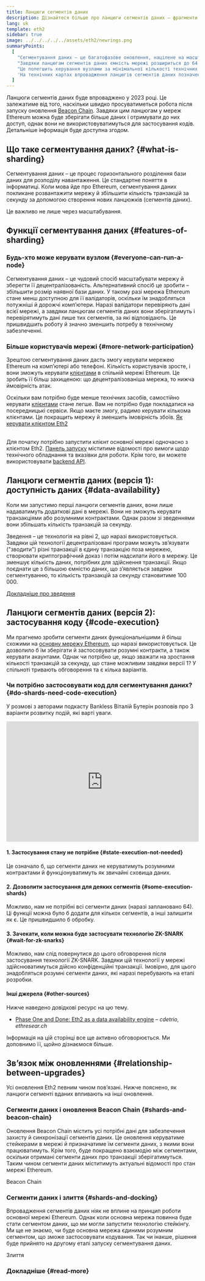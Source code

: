 ```yaml
---
title: Ланцюги сегментів даних
description: Дізнайтеся більше про ланцюги сегментів даних – фрагменти мережі Ethereum, що дають змогу здійснювати більше транзакцій і полегшують роботу.
lang: uk
template: eth2
sidebar: true
image: ../../../../../assets/eth2/newrings.png
summaryPoints:
  [
    "Сегментування даних – це багатофазове оновлення, націлене на масштабування Ethereum.",
    "Завдяки ланцюгам сегментів даних ємність мережі розшириться до 64 нових блокчейнів.",
    "Це полегшить керування вузлами за мінімальної кількості технічних засобів.",
    'На технічних картах впровадження ланцюгів сегментів даних позначено як "Фаза 1" і (згодом) "Фаза 2".',
  ]
---
```


<UpgradeStatus dateKey="page-eth2-upgrades-shards-date">
    Ланцюги сегментів даних буде впроваджено у 2023 році. Це залежатиме від того, наскільки швидко просуватиметься робота після запуску оновлення <a href="/eth2/beacon-chain/">Beacon Chain</a>. Завдяки цим ланцюгам у мереж Ethereum можна буде зберігати більше даних і отримувати до них доступ, однак вони не використовуватимуться для застосування кодів. Детальніше інформація буде доступна згодом.
</UpgradeStatus>

## Що таке сегментування даних? {#what-is-sharding}

Сегментування даних – це процес горизонтального розділення бази даних для розподілу навантаження. Це стандартне поняття в інформатиці. Коли мова йде про Ethereum, сегментування даних покликане розвантажити мережу й збільшити кількість транзакцій за секунду за допомогою створення нових ланцюжків (сегментів даних).

Це важливо не лише через масштабування.

## Функції сегментування даних {#features-of-sharding}

### Будь-хто може керувати вузлом {#everyone-can-run-a-node}

Сегментування даних – це чудовий спосіб масштабувати мережу й зберегти її децентралізованість. Альтернативний спосіб це зробити – збільшити розмір наявної бази даних. У такому разі мережа Ethereum стане менш доступною для її валідаторів, оскільки їм знадобляться потужніші й дорожчі комп’ютери. Наразі валідатори перевіряють дані всієї мережі, а завдяки ланцюгам сегментів даних вони зберігатимуть і перевірятимуть дані лише тих сегментів, за які відповідають. Це пришвидшить роботу й значно зменшить потребу в технічному забезпеченні.

### Більше користувачів мережі {#more-network-participation}

Зрештою сегментування даних дасть змогу керувати мережею Ethereum на комп’ютері або телефоні. Кількість користувачів зросте, і вони зможуть керувати [клієнтами](/developers/docs/nodes-and-clients/) в спільній мережі Ethereum. Це зробить її більш захищеною: що децентралізованіша мережа, то нижча ймовірність атак.

Оскільки вам потрібно буде менше технічних засобів, самостійно керувати [клієнтами](/developers/docs/nodes-and-clients/) стане легше. Вам не потрібно буде покладатися на посередницькі сервіси. Якщо маєте змогу, радимо керувати кількома клієнтами. Це покращить мережу й зменшить імовірність збоїв. [Як керувати клієнтом Eth2](/eth2/get-involved/)

<br />

<InfoBanner isWarning={true}>
  Для початку потрібно запустити клієнт основної мережі одночасно з клієнтом Eth2. <a href="https://launchpad.ethereum.org" target="_blank">Панель запуску</a> міститиме відомості про вимоги щодо технічного обладнання та вказівки для роботи. Крім того, ви можете використовувати <a href="/developers/docs/apis/backend/#available-libraries">backend API</a>.
</InfoBanner>

## Ланцюги сегментів даних (версія 1): доступність даних {#data-availability}

Коли ми запустимо перші ланцюги сегментів даних, вони лише надаватимуть додаткові дані в мережі. Вони не зможуть керувати транзакціями або розумними контрактами. Однак разом зі зведеннями вони збільшать кількість транзакцій за секунду.

Зведення – це технологія на рівні 2, що наразі використовується. Завдяки цій технології децентралізовані програми можуть зв’язувати ("зводити") різні транзакції в єдину транзакцію поза мережею, створювати криптографічний доказ і потім надсилати його в мережу. Це зменшує кількість даних, потрібних для здійснення транзакції. Якщо поєднати це з більшою ємністю даних, що з’являється завдяки сегментуванню, то кількість транзакцій за секунду становитиме 100 000.

[Докладніше про зведення](/developers/docs/layer-2-scaling/)

## Ланцюги сегментів даних (версія 2): застосування коду {#code-execution}

Ми прагнемо зробити сегменти даних функціональнішими й більш схожими на [основну мережу Ethereum](/glossary/#mainnet), що наразі використовується. Це дозволило б їм зберігати й застосовувати розумні контракти, а також керувати акаунтами. Однак чи потрібно це, якщо зважати на зростання кількості транзакцій за секунду, що стане можливим завдяки версії 1? У спільноті тривають обговорення та є кілька варіантів.

### Чи потрібно застосовувати код для сегментування даних? {#do-shards-need-code-execution}

У розмові з авторами подкасту Bankless Віталій Бутерін розповів про 3 варіанти розвитку подій, які варті уваги.

<iframe width="100%" height="315" src="https://www.youtube.com/embed/-R0j5AMUSzA?start=5841" frameborder="0" allow="accelerometer; autoplay; clipboard-write; encrypted-media; gyroscope; picture-in-picture" allowfullscreen mark="crwd-mark"></iframe>

#### 1. Застосування стану не потрібне {#state-execution-not-needed}

Це означало б, що сегменти даних не керуватимуть розумними контрактами й функціонуватимуть як звичайні сховища даних.

#### 2. Дозволити застосування для деяких сегментів {#some-execution-shards}

Можливо, нам не потрібні всі сегменти даних (наразі заплановано 64). Ці функції можна було б додати для кількох сегментів, а інші залишити як є. Це пришвидшило б обробку.

#### 3. Зачекати, коли можна буде застосувати технологію ZK-SNARK {#wait-for-zk-snarks}

Можливо, нам слід повернутися до цього обговорення після застосування технології ZK-SNARK. Завдяки цій технології у мережі здійснюватимуться дійсно конфіденційні транзакції. Імовірно, для цього знадобляться розумні сегменти даних, які наразі перебувають на етапі розробки.

#### Інші джерела {#other-sources}

Нижче наведено довідкові ресурс на цю тему.

- [Phase One and Done: Eth2 as a data availability engine](https://ethresear.ch/t/phase-one-and-done-eth2-as-a-data-availability-engine/5269/8) – _cdetrio, ethresear.ch_

Інформація на цій сторінці все ще активно обговорюється. Ми доповнимо її, щойно дізнаємося більше.

## Зв’язок між оновленнями {#relationship-between-upgrades}

Усі оновлення Eth2 певним чином пов’язані. Нижче пояснено, як ланцюги сегменті вданих впливають на інші оновлення.

### Сегменти даних і оновлення Beacon Chain {#shards-and-beacon-chain}

Оновлення Beacon Chain містить усі потрібні дані для забезпечення захисту й синхронізації сегментів даних. Це оновлення керуватиме стейкерами в мережі й призначатиме їм сегменти даних, з якими вони працюватимуть. Крім того, буде покращено взаємодію між сегментами, оскільки отримані сегменти даних про транзакції зберігатимуться. Таким чином сегменти даних міститимуть актуальні відомості про стан мережі Ethereum.

<ButtonLink to="/eth2/beacon-chain/">Beacon Chain</ButtonLink>

### Сегменти даних і злиття {#shards-and-docking}

Впровадження сегментів даних ніяк не вплине на принцип роботи основної мережі Ethereum. Однак коли основна мережа повинна буде стати сегментом даних, що ми могли запустити технологію стейкінгу. Ми ще не знаємо, чи буде основна мережа єдиними розумним сегментом, що зможе застосовувати кодування. Так чи інакше, рішення буде прийнято на другому етапі запуску сегментування даних.

<ButtonLink to="/eth2/docking/">Злиття</ButtonLink>

<Divider />

### Докладніше {#read-more}

<Eth2ShardChainsList />
